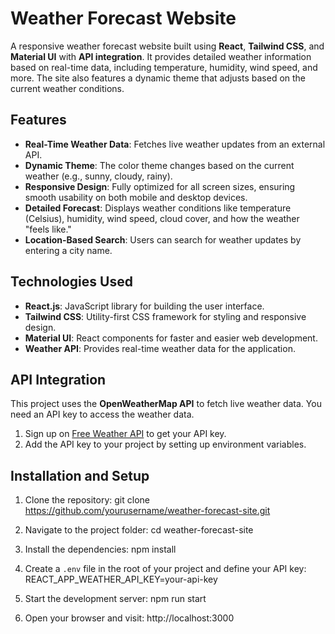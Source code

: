 # Weather Forecast Website

A responsive weather forecast website built using **React**, **Tailwind CSS**, and **Material UI** with **API integration**. 
It provides detailed weather information based on real-time data, including temperature, humidity, wind speed, and more.
The site also features a dynamic theme that adjusts based on the current weather conditions.

## Features

- **Real-Time Weather Data**: Fetches live weather updates from an external API.
- **Dynamic Theme**: The color theme changes based on the current weather (e.g., sunny, cloudy, rainy).
- **Responsive Design**: Fully optimized for all screen sizes, ensuring smooth usability on both mobile and desktop devices.
- **Detailed Forecast**: Displays weather conditions like temperature (Celsius), humidity, wind speed, cloud cover, and how the weather "feels like."
- **Location-Based Search**: Users can search for weather updates by entering a city name.

## Technologies Used

- **React.js**: JavaScript library for building the user interface.
- **Tailwind CSS**: Utility-first CSS framework for styling and responsive design.
- **Material UI**: React components for faster and easier web development.
- **Weather API**: Provides real-time weather data for the application.

## API Integration

This project uses the **OpenWeatherMap API** to fetch live weather data. You need an API key to access the weather data.

1. Sign up on [Free Weather API](https://www.weatherapi.com/) to get your API key.
2. Add the API key to your project by setting up environment variables.

## Installation and Setup

1. Clone the repository:   git clone https://github.com/yourusername/weather-forecast-site.git
   

2. Navigate to the project folder:   cd weather-forecast-site
   

3. Install the dependencies:   npm install
   

4. Create a `.env` file in the root of your project and define your API key:   REACT_APP_WEATHER_API_KEY=your-api-key
   

5. Start the development server:   npm run start
  

6. Open your browser and visit:   http://localhost:3000
   
   
